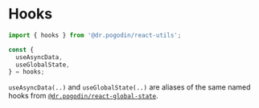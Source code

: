 # Hooks

```jsx
import { hooks } from '@dr.pogodin/react-utils';

const {
  useAsyncData,
  useGlobalState,
} = hooks;
```

`useAsyncData(..)` and `useGlobalState(..)` are aliases of the same named hooks
from [`@dr.pogodin/react-global-state`](https://www.npmjs.com/package/@dr.pogodin/react-global-state).
